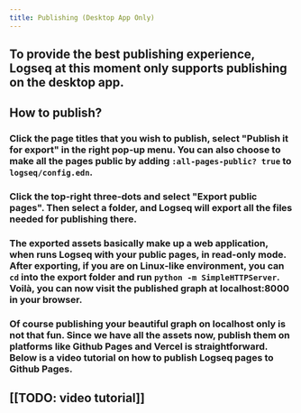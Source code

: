 ```yaml
---
title: Publishing (Desktop App Only)
---
```


## To provide the best publishing experience, Logseq at this moment only supports publishing on the desktop app.
## How to publish?
### Click the page titles that you wish to publish, select "Publish it for export" in the right pop-up menu. You can also choose to make all the pages public by adding `:all-pages-public? true` to `logseq/config.edn`.
### Click the top-right three-dots and select "Export public pages". Then select a folder, and Logseq will export all the files needed for publishing there.
### The exported assets basically make up a web application, when runs Logseq with your public pages, in read-only mode. After exporting, if you are on Linux-like environment, you can `cd` into the export folder and run `python -m SimpleHTTPServer`. Voilà, you can now visit the published graph at localhost:8000 in your browser.
### Of course publishing your beautiful graph on localhost only is not that fun. Since we have all the assets now, publish them on platforms like Github Pages and Vercel is straightforward. Below is a video tutorial on how to publish Logseq pages to Github Pages.
## [[TODO: video tutorial]]
